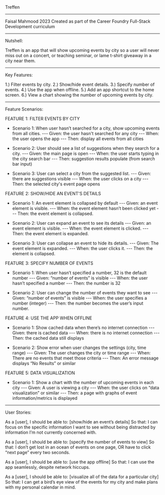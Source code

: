 Treffen

----------
Faisal Mahmood 2023
Created as part of the Career Foundry Full-Stack Development curriculum


----------
Nutshell:

Treffen is an app that will show upcoming events by city so a user will never miss out on a concert, or teaching seminar, or lame t-shirt giveaway in a city near them.


----------
Key Features:

1.) Filter events by city. 
2.)  Show/hide event details. 
3.) Specify number of events. 
4.) Use the app when offline. 
5.) Add an app shortcut to the home screen. 
6.) View a chart showing the number of upcoming events by city. 


----------
Feature Scenarios:

FEATURE 1: FILTER EVENTS BY CITY
- Scenario 1: When user hasn’t searched for a city, show upcoming events from all cities.
--- Given: the user hasn't searched for any city
--- When: the user opens the app
--- Then: display all events from all cities

- Scenario 2: User should see a list of suggestions when they search for a city.
--- Given: the main page is open
--- When: the user starts typing in the city search bar
--- Then: suggestion results populate (from search bar input)

- Scenario 3: User can select a city from the suggested list.
--- Given: there are suggestions visible
--- When: the user clicks on a city
--- Then: the selected city's event page opens

FEATURE 2: SHOW/HIDE AN EVENT'S DETAILS
- Scenario 1: An event element is collapsed by default
--- Given: an event element is visible.
--- When: the event element hasn’t been clicked yet
--- Then: the event element is collapsed.

- Scenario 2: User can expand an event to see its details
--- Given: an event element is visible.
--- When: the event element is clicked.
--- Then: the event element is expanded.

- Scenario 3: User can collapse an event to hide its details.
--- Given: The event element is expanded.
--- When: the user clicks it.
--- Then: the element is collapsed.

FEATURE 3: SPECIFY NUMBER OF EVENTS
- Scenario 1: When user hasn’t specified a number, 32 is the default number
--- Given: “number of events” is visible
--- When: the user hasn’t specified a number
--- Then: the number is 32

- Scenario 2: User can change the number of events they want to see
--- Given: “number of events” is visible
--- When: the user specifies a number (integer)
--- Then: the number becomes the user’s input number.

FEATURE 4: USE THE APP WHEN OFFLINE
- Scenario 1: Show cached data when there’s no internet connection
--- Given: there is cached data
--- When: there is no internet connection
--- Then: the cached data still displays

- Scenario 2: Show error when user changes the settings (city, time range)
--- Given: The user changes the city or time range
--- When: There are no events that meet those criteria
--- Then: An error message displays “No Results” or similar

FEATURE 5: DATA VISUALIZATION
- Scenario 1: Show a chart with the number of upcoming events in each city
--- Given: A user is viewing a city
--- When: the user clicks on “data visualization” or similar
--- Then: a page with graphs of event information/metrics is displayed


----------
User Stories:

As a [user],
I should be able to: [show/hide an event’s details]
So that: I can focus on the specific information I want to see without being distracted by information I’m not currently concerned with.

As a [user],
I should be able to: [specify the number of events to view]
So that: I don’t get lost in an ocean of events on one page, OR have to click “next page” every two seconds.

As a [user],
I should be able to: [use the app offline]
So that: I can use the app seamlessly, despite network hiccups.

As a [user],
I should be able to: [visualize all of the data for a particular city]
So that: I can get a bird’s eye view of the events for my city and make plans with my personal calendar in mind.